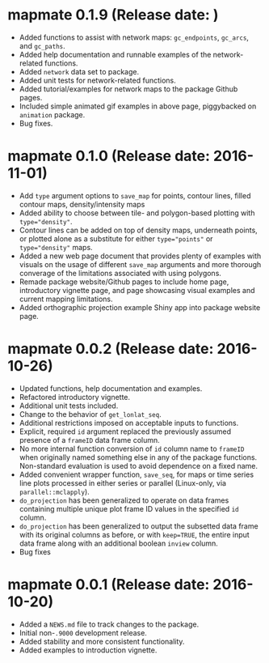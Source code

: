 # mapmate 0.1.9 (Release date: )

* Added functions to assist with network maps: `gc_endpoints`, `gc_arcs`, and `gc_paths`.
* Added help documentation and runnable examples of the network-related functions.
* Added `network` data set to package.
* Added unit tests for network-related functions.
* Added tutorial/examples for network maps to the package Github pages.
* Included simple animated gif examples in above page, piggybacked on `animation` package.
* Bug fixes.

# mapmate 0.1.0 (Release date: 2016-11-01)

* Add `type` argument options to `save_map` for points, contour lines, filled contour maps, density/intensity maps
* Added ability to choose between tile- and polygon-based plotting with `type="density"`.
* Contour lines can be added on top of density maps, underneath points, or plotted alone as a substitute for either `type="points"` or `type="density"` maps.
* Added a new web page document that provides plenty of examples with visuals on the usage of different `save_map` arguments
and more thorough converage of the limitations associated with using polygons.
* Remade package website/Github pages to include home page, introductory vignette page, and page showcasing visual examples and current mapping limitations.
* Added orthographic projection example Shiny app into package website page.

# mapmate 0.0.2 (Release date: 2016-10-26)

* Updated functions, help documentation and examples.
* Refactored introductory vignette.
* Additional unit tests included.
* Change to the behavior of `get_lonlat_seq`.
* Additional restrictions imposed on acceptable inputs to functions.
* Explicit, required `id` argument replaced the previously assumed presence of a `frameID` data frame column.
* No more internal function conversion of `id` column name to `frameID` when originally named something else in any of the package functions. Non-standard evaluation is used to avoid dependence on a fixed name.
* Added convenient wrapper function, `save_seq`, for maps or time series line plots processed in either series or parallel (Linux-only, via `parallel::mclapply`).
* `do_projection` has been generalized to operate on data frames containing multiple unique plot frame ID values in the specified `id` column.
* `do_projection` has been generalized to output the subsetted data frame with its original columns as before, or with `keep=TRUE`, the entire input data frame along with an additional boolean `inview` column.
* Bug fixes

# mapmate 0.0.1 (Release date: 2016-10-20)

* Added a `NEWS.md` file to track changes to the package.
* Initial non-`.9000` development release.
* Added stability and more consistent functionality.
* Added examples to introduction vignette.
